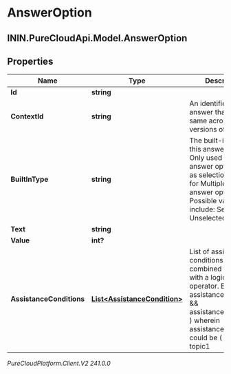 # AnswerOption

## ININ.PureCloudApi.Model.AnswerOption

## Properties

|Name | Type | Description | Notes|
|------------ | ------------- | ------------- | -------------|
| **Id** | **string** |  | [optional] |
| **ContextId** | **string** | An identifier for this answer that stays the same across versions of the form. | [optional] |
| **BuiltInType** | **string** | The built-in type of this answer option. Only used for built-in answer options such as selection states for Multiple Select answer options. Possible values include: Selected, Unselected | [optional] |
| **Text** | **string** |  | [optional] |
| **Value** | **int?** |  | [optional] |
| **AssistanceConditions** | [**List&lt;AssistanceCondition&gt;**](AssistanceCondition) | List of assistance conditions which are combined together with a logical AND operator. Eg ( assistanceCondtion1 &amp;&amp; assistanceCondition2 ) wherein assistanceCondition could be ( EXISTS topic1 || topic2 || ... ) or (NOTEXISTS topic3 || topic4 || ...). | [optional] |



_PureCloudPlatform.Client.V2 241.0.0_
